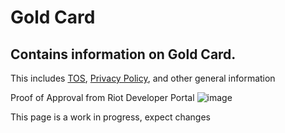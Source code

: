 # Gold Card
## Contains information on Gold Card. 
This includes [TOS](https://github.com/PxINKY/GoldCard/blob/main/Terms%20Of%20Service), [Privacy Policy](https://github.com/PxINKY/GoldCard/blob/main/Privacy%20Policy), and other general information

Proof of Approval from Riot Developer Portal
![image](https://user-images.githubusercontent.com/45299920/149035735-f8818cdd-d0e6-442d-8786-a28eb0952ed6.png)


This page is a work in progress, expect changes
